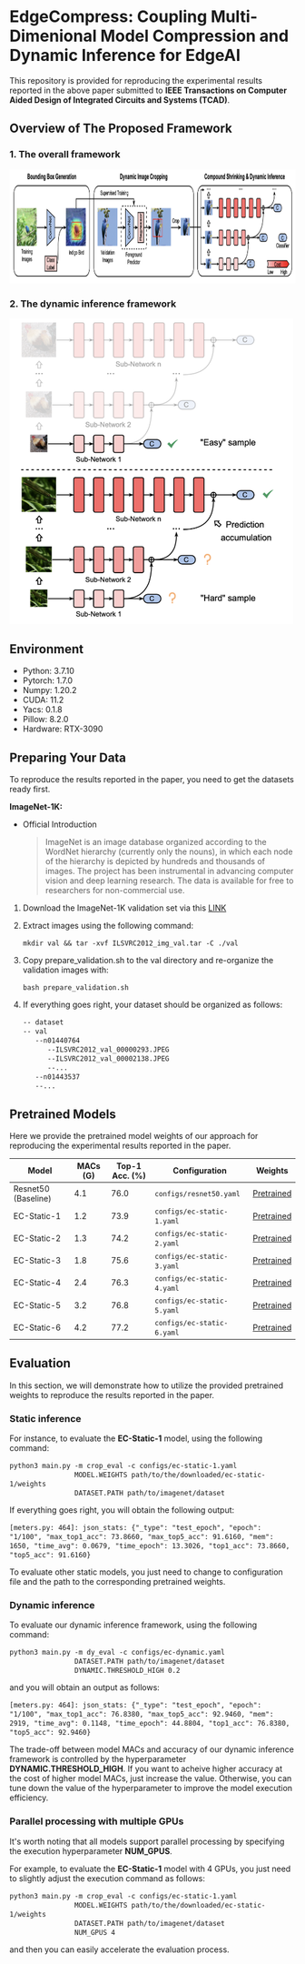# EdgeCompress: Coupling Multi-Dimenional Model Compression and Dynamic Inference for EdgeAI

This repository is provided for reproducing the experimental results reported in the above paper submitted to **IEEE Transactions on Computer Aided Design of Integrated Circuits and Systems (TCAD)**.

## Overview of The Proposed Framework

### 1. The overall framework

<img alt='framework' src='./images/framework.png' height=200px>

### 2. The dynamic inference framework

<img alt='dynamic' src='./images/dynamic.png' width=500px>

## Environment

* Python: 3.7.10
* Pytorch: 1.7.0
* Numpy: 1.20.2
* CUDA: 11.2
* Yacs: 0.1.8
* Pillow: 8.2.0
* Hardware: RTX-3090

## Preparing Your Data

To reproduce the results reported in the paper, you need to get the datasets ready first.

**ImageNet-1K:**

* Official Introduction 
    >ImageNet is an image database organized according to the WordNet hierarchy (currently only the nouns), in which each node of the hierarchy is depicted by hundreds and thousands of images. The project has been instrumental in advancing computer vision and deep learning research. The data is available for free to researchers for non-commercial use.

1. Download the ImageNet-1K validation set via this [LINK](https://image-net.org/download.php)

2. Extract images using the following command:
   ```
   mkdir val && tar -xvf ILSVRC2012_img_val.tar -C ./val
   ```
   
3. Copy prepare_validation.sh to the val directory and re-organize the validation images with:
   ```
   bash prepare_validation.sh
   ```
   
4. If everything goes right, your dataset should be organized as follows:
   ```
   -- dataset 
   -- val
      --n01440764
         --ILSVRC2012_val_00000293.JPEG
         --ILSVRC2012_val_00002138.JPEG
         --...
      --n01443537
      --...
   ```


## Pretrained Models

Here we provide the pretrained model weights of our approach for reproducing the experimental results reported in the paper.

| Model | MACs (G) | Top-1 Acc. (%) | Configuration | Weights |
| ------ | ------ | ------ | ------ | ------ |
| Resnet50 (Baseline) | 4.1 | 76.0 | `configs/resnet50.yaml` | [Pretrained](https://www.google.com)
| EC-Static-1 | 1.2 | 73.9 | `configs/ec-static-1.yaml` | [Pretrained](https://drive.google.com/file/d/1PqWKOPH0jEEVnHFhsn5Hv7SV1Dnq5ho_/view?usp=share_link)
| EC-Static-2 | 1.3 | 74.2 | `configs/ec-static-2.yaml` | [Pretrained](https://drive.google.com/file/d/19Gm_ek6OO7HrQ6PJ5q9Uqh99AjmUb9el/view?usp=share_link)
| EC-Static-3 | 1.8 | 75.6 | `configs/ec-static-3.yaml` | [Pretrained](https://drive.google.com/file/d/1_hrdGV4ZZzHUAwLtFRc94e8ZuOodIUQ2/view?usp=share_link)
| EC-Static-4 | 2.4 | 76.3 | `configs/ec-static-4.yaml` | [Pretrained](https://drive.google.com/file/d/1g2_t4zCIpcvbT49FjAaaYmjtQgg-zOyV/view?usp=share_link)
| EC-Static-5 | 3.2 | 76.8 | `configs/ec-static-5.yaml` | [Pretrained](https://drive.google.com/file/d/17ZYzdjJBlFt8rP1DdOBoj1rib1RzzbAc/view?usp=share_link)
| EC-Static-6 | 4.2 | 77.2 | `configs/ec-static-6.yaml` | [Pretrained](https://drive.google.com/file/d/1LKG3r_-QEY-_GVZTiPiu0lgfKvlWLCUu/view?usp=share_link)


## Evaluation

In this section, we will demonstrate how to utilize the provided pretrained weights to reproduce the results reported in the paper.

### Static inference
For instance, to evaluate the **EC-Static-1** model, using the following command: 

```
python3 main.py -m crop_eval -c configs/ec-static-1.yaml
                MODEL.WEIGHTS path/to/the/downloaded/ec-static-1/weights
                DATASET.PATH path/to/imagenet/dataset
```

If everything goes right, you will obtain the following output:

```
[meters.py: 464]: json_stats: {"_type": "test_epoch", "epoch": "1/100", "max_top1_acc": 73.8660, "max_top5_acc": 91.6160, "mem": 1650, "time_avg": 0.0679, "time_epoch": 13.3026, "top1_acc": 73.8660, "top5_acc": 91.6160}
```

To evaluate other static models, you just need to change to configuration file and the path to the corresponding pretrained weights.

### Dynamic inference
To evaluate our dynamic inference framework, using the following command:

```
python3 main.py -m dy_eval -c configs/ec-dynamic.yaml
                DATASET.PATH path/to/imagenet/dataset
                DYNAMIC.THRESHOLD_HIGH 0.2
```

and you will obtain an output as follows:

```
[meters.py: 464]: json_stats: {"_type": "test_epoch", "epoch": "1/100", "max_top1_acc": 76.8380, "max_top5_acc": 92.9460, "mem": 2919, "time_avg": 0.1148, "time_epoch": 44.8804, "top1_acc": 76.8380, "top5_acc": 92.9460}
```

The trade-off between model MACs and accuracy of our dynamic inference framework is controlled by the hyperparameter **DYNAMIC.THRESHOLD_HIGH**. If you want to acheive higher accuracy at the cost of higher model MACs, just increase the value. Otherwise, you can tune down the value of the hyperparameter to improve the model execution efficiency.

### Parallel processing with multiple GPUs
It's worth noting that all models support parallel processing by specifying the execution hyperparameter **NUM_GPUS**.

For example, to evaluate the **EC-Static-1** model with 4 GPUs, you just need to slightly adjust the execution command as follows:

```
python3 main.py -m crop_eval -c configs/ec-static-1.yaml
                MODEL.WEIGHTS path/to/the/downloaded/ec-static-1/weights
                DATASET.PATH path/to/imagenet/dataset
                NUM_GPUS 4
```
and then you can easily accelerate the evaluation process.
